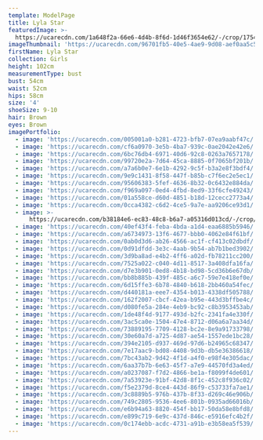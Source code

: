 ```yaml
---
template: ModelPage
title: Lyla Star
featuredImage: >-
  https://ucarecdn.com/1a648f2a-66e6-4d4b-8f6d-1d46f3654e62/-/crop/1754x897/0,0/-/preview/
imageThumbnail: 'https://ucarecdn.com/96701fb5-40e5-4ae9-9d08-aef0aa5c52c3/'
firstName: Lyla Star
collection: Girls
height: 102cm
measurementType: bust
bust: 54cm
waist: 52cm
hips: 58cm
size: '4'
shoeSize: 9-10
hair: Brown
eyes: Brown
imagePortfolio:
  - image: 'https://ucarecdn.com/005001a0-b281-4723-bfb7-07ea9aabf47c/'
  - image: 'https://ucarecdn.com/cf6a0970-3e5b-4ba7-939c-0ae2042e42e6/'
  - image: 'https://ucarecdn.com/6bc76db4-6971-40d6-92c8-0263a7657178/'
  - image: 'https://ucarecdn.com/99720e2a-7d64-45ca-8885-0f7065bf201b/'
  - image: 'https://ucarecdn.com/a7a6b0e7-6e1b-4292-9c5f-b3a2e8f3bdf4/'
  - image: 'https://ucarecdn.com/9e9c1431-8f58-447f-b85b-c7f6ec2e5ec1/'
  - image: 'https://ucarecdn.com/95606383-5fef-4636-8b32-0c6432e884da/'
  - image: 'https://ucarecdn.com/f969a097-0ed4-4fbd-8ed9-33f6cfe49243/'
  - image: 'https://ucarecdn.com/01a558ce-d60d-4851-b18d-12cecc2773a4/'
  - image: 'https://ucarecdn.com/0cca4382-c6d2-4ce5-9a7e-aa9206ce93d1/'
  - image: >-
      https://ucarecdn.com/b38184e6-ec83-48c8-b6a7-a05316d013cd/-/crop/1633x1853/0,0/-/preview/
  - image: 'https://ucarecdn.com/40ef43f4-feba-4bda-a1d4-eaa6885b5946/'
  - image: 'https://ucarecdn.com/a6734973-13f6-4677-bbb0-4062e84f61bf/'
  - image: 'https://ucarecdn.com/0ab0d3d6-ab26-4566-ac1f-cf413c02dbdf/'
  - image: 'https://ucarecdn.com/0d91dfdd-3e3c-4aab-9b54-ab7b1bed3902/'
  - image: 'https://ucarecdn.com/3d9ba8ad-e4b2-4ff6-a02d-fb78211cc200/'
  - image: 'https://ucarecdn.com/7525a022-c040-4d11-8517-3a408dfa16fa/'
  - image: 'https://ucarecdn.com/d7e3b901-0ed8-4b18-bd98-5cd36b6e67db/'
  - image: 'https://ucarecdn.com/bb8b885b-439f-485c-a6c7-59e7e418ef0e/'
  - image: 'https://ucarecdn.com/6d15ffe3-6b78-4840-b618-2bb460a54fec/'
  - image: 'https://ucarecdn.com/d440181a-eee7-4354-b013-4338df505788/'
  - image: 'https://ucarecdn.com/162f2007-cbcf-42ea-b95e-443d3bffbe4c/'
  - image: 'https://ucarecdn.com/d080fe5a-284e-4eb9-bc92-c8b3953453ab/'
  - image: 'https://ucarecdn.com/1de48f4d-9177-493d-b2fc-2341fa4e330f/'
  - image: 'https://ucarecdn.com/3ac5ca0e-1504-47e4-8712-d06a6a7aa34d/'
  - image: 'https://ucarecdn.com/73889195-7709-4128-bc2e-8e9a91733798/'
  - image: 'https://ucarecdn.com/30e60a7d-a725-4d87-ae54-1557ede1bc28/'
  - image: 'https://ucarecdn.com/394e2105-d937-469d-97d6-b24965c68347/'
  - image: 'https://ucarecdn.com/7e17aac9-bd08-4408-9d3b-db5e36386618/'
  - image: 'https://ucarecdn.com/7bc43ab2-9d42-4f1d-a4f0-e98f4e305dac/'
  - image: 'https://ucarecdn.com/6aa37b7b-6e63-45f7-a7e9-44570fd3a4ed/'
  - image: 'https://ucarecdn.com/a0237087-f7d2-4866-be1a-f8099f4de601/'
  - image: 'https://ucarecdn.com/7a53923e-91bf-42d8-8f1c-452c8f936c02/'
  - image: 'https://ucarecdn.com/f5e2379d-8ce4-443d-86f9-c53733fa7ae1/'
  - image: 'https://ucarecdn.com/3c8889b5-976b-437b-8f33-d269c46e906b/'
  - image: 'https://ucarecdn.com/749c2805-9536-4ee6-801b-0935ad66016b/'
  - image: 'https://ucarecdn.com/e6b94a63-8820-454f-bb17-50da58e8bfd8/'
  - image: 'https://ucarecdn.com/e899c719-6e9c-437d-846c-e5916efc4b2f/'
  - image: 'https://ucarecdn.com/0c174ebb-acdc-4731-a91b-e3b58ea5f539/'
---
```


